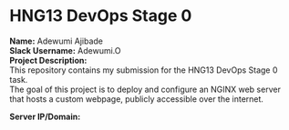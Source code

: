 # HNG13 DevOps Stage 0

**Name:** Adewumi Ajibade  
**Slack Username:** Adewumi.O  
**Project Description:**  
This repository contains my submission for the HNG13 DevOps Stage 0 task.  
The goal of this project is to deploy and configure an NGINX web server that hosts a custom webpage, publicly accessible over the internet.

**Server IP/Domain:** 
